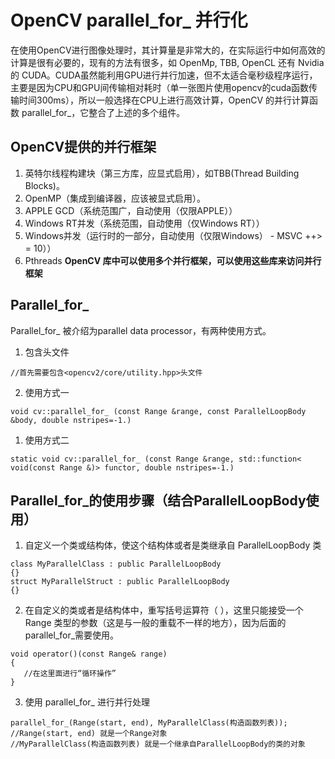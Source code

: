 # OpenCV parallel_for_ 并行化
在使用OpenCV进行图像处理时，其计算量是非常大的，在实际运行中如何高效的计算是很有必要的，现有的方法有很多，如 OpenMp, TBB, OpenCL 还有 Nvidia 的 CUDA。CUDA虽然能利用GPU进行并行加速，但不太适合毫秒级程序运行，主要是因为CPU和GPU间传输相对耗时（单一张图片使用opencv的cuda函数传输时间300ms），所以一般选择在CPU上进行高效计算，OpenCV 的并行计算函数 parallel_for_，它整合了上述的多个组件。


## OpenCV提供的并行框架
1. 英特尔线程构建块（第三方库，应显式启用），如TBB(Thread Building Blocks)。
2. OpenMP（集成到编译器，应该被显式启用）。
3. APPLE GCD（系统范围广，自动使用（仅限APPLE））
4. Windows RT并发（系统范围，自动使用（仅Windows RT））
5. Windows并发（运行时的一部分，自动使用（仅限Windows） - MSVC ++> = 10））
6. Pthreads
__OpenCV 库中可以使用多个并行框架，可以使用这些库来访问并行框架__

## Parallel_for_
Parallel_for_ 被介绍为parallel data processor，有两种使用方式。
1. 包含头文件
```
//首先需要包含<opencv2/core/utility.hpp>头文件
```
2. 使用方式一
```
void cv::parallel_for_ (const Range &range, const ParallelLoopBody &body, double nstripes=-1.)
```
1. 使用方式二
```
static void cv::parallel_for_ (const Range &range, std::function< void(const Range &)> functor, double nstripes=-1.)
```
## Parallel_for_的使用步骤（结合ParallelLoopBody使用）
1. 自定义一个类或结构体，使这个结构体或者是类继承自 ParallelLoopBody 类
```
class MyParallelClass : public ParallelLoopBody
{}
struct MyParallelStruct : public ParallelLoopBody
{}
```

2. 在自定义的类或者是结构体中，重写括号运算符（ ），这里只能接受一个 Range 类型的参数（这是与一般的重载不一样的地方），因为后面的parallel_for_需要使用。
```
void operator()(const Range& range)
{
   //在这里面进行“循环操作”
}
```

3. 使用 parallel_for_ 进行并行处理
```
parallel_for_(Range(start, end), MyParallelClass(构造函数列表));
//Range(start, end) 就是一个Range对象
//MyParallelClass(构造函数列表) 就是一个继承自ParallelLoopBody的类的对象

```

